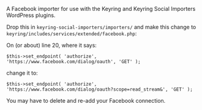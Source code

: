 A Facebook importer for use with the Keyring and Keyring Social Importers WordPress plugins.

Drop this in `keyring-social-importers/importers/` and make this change to `keyring/includes/services/extended/facebook.php`:

On (or about) line 20, where it says:

    $this->set_endpoint( 'authorize', 'https://www.facebook.com/dialog/oauth', 'GET' );

change it to:

    $this->set_endpoint( 'authorize', 'https://www.facebook.com/dialog/oauth?scope=read_stream&', 'GET' );

You may have to delete and re-add your Facebook connection.

